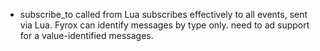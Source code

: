 * subscribe_to called from Lua subscribes effectively to all events, sent via Lua. Fyrox can identify messages by type only. need to ad support for a value-identified messages.
